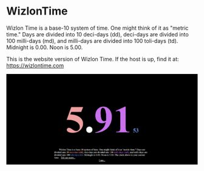 # WizlonTime
Wizlon Time is a base-10 system of time. One might think of it as "metric time." Days are divided into 10 deci-days (dd), deci-days are divided into 100 milli-days (md), and milli-days are divided into 100 toli-days (td). Midnight is 0.00. Noon is 5.00.

This is the website version of Wizlon Time.
If the host is up, find it at: https://wizlontime.com

![img0](https://github.com/MichaelPineapple/WizlonTime/blob/Website/screenshots/screenshot0.PNG?raw=true)

